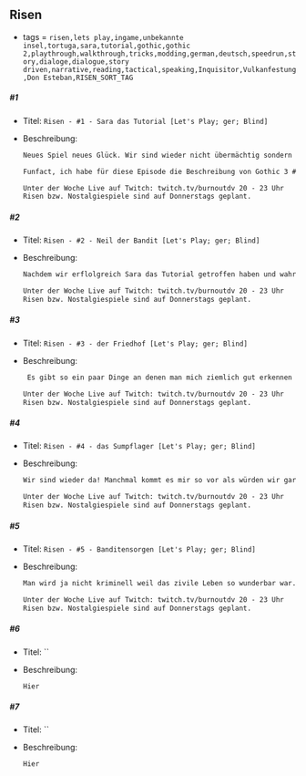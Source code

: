 ## Risen

* tags = `risen,lets play,ingame,unbekannte insel,tortuga,sara,tutorial,gothic,gothic 2,playthrough,walkthrough,tricks,modding,german,deutsch,speedrun,story,dialoge,dialogue,story driven,narrative,reading,tactical,speaking,Inquisitor,Vulkanfestung,Don Esteban,RISEN_SORT_TAG`

##### #1

* Titel: `Risen - #1 - Sara das Tutorial [Let's Play; ger; Blind]`

* Beschreibung:

  ```markdown
  Neues Spiel neues Glück. Wir sind wieder nicht übermächtig sondern stattdessen ein Schiffbrüchiger ohne nennenswerte Fähigkeiten, kurz SonF. Als SonF machen wir das was wir immer in solchen Situationen machen, wir schnappen uns einen Ast und hauen solange wild Dinge bis wir besser darin sind Dinge zu hauen und hauen dann Dinge noch länger mit besseren Stöcken. Heute haben wir zur Abwechslung Sara das Tutorial zur Hilfe. Die Gute ist enorm hilfreich uns offensichtliche Dinge zu zeigen so das wir nicht aufgeschmissen sind. Die Steuerung ist leicht anders daher ist es nicht das Schlechteste eine kleine Auffrischung zu erhalten. Wie unfassbar wertvoll das Ganze aber ist ist mir dennoch nicht so ganz klar. Wie dem auch, neue Reise neues Glück.
  
  Funfact, ich habe für diese Episode die Beschreibung von Gothic 3 #222 kopiert, die heißt "das unbekannte Land", das hätte auch super für Risen Episode 1 gepasst. Witzig oder? Nicht? Owww.
  
  Unter der Woche Live auf Twitch: twitch.tv/burnoutdv 20 - 23 Uhr
  Risen bzw. Nostalgiespiele sind auf Donnerstags geplant.
  ```

##### #2

* Titel: `Risen - #2 - Neil der Bandit [Let's Play; ger; Blind]`

* Beschreibung:

  ```markdown
  Nachdem wir erflolgreich Sara das Tutorial getroffen haben und wahrscheinlich auch nie wieder treffen werden finden wir heute Neil den Banditen. Der Gute ist so etwas wie der Wegweise, aber jetzt jede Episode [Name] der/die Dings zu nennen würde auch recht schnell alt werden. Die nächste Folge heißt dann also "Friedhof", einfach um ein wenig aufzuräumen. Unabhängig davon hilft uns der gute Mann aber tatsächlich ein wenig den rechten Weg zu finden. Und zwar den Weg zum Banditenlager. Der Weg in die Stadt findet sich bestimmt ohne das ich mir all zu viele Mühe gebe. Städte sind in der Regel nicht zu übersehen und da es sich um eine Hafenstadt handelt kann ich mir nicht vorstellen das meine Möglichkeiten allzu breit sein werden. Daher hoffe ich einfach mal das wir im Lager der Banditen erst einmal ganz gut klar kommen. Ich frage mich aber wen genau die Banditen eigentlich überfallen. So wie ich das verstanden haben sind alle Bauern geflohen. Ich ahne Schlimmstes.
  
  Unter der Woche Live auf Twitch: twitch.tv/burnoutdv 20 - 23 Uhr
  Risen bzw. Nostalgiespiele sind auf Donnerstags geplant.
  ```
  
##### #3

* Titel: `Risen - #3 - der Friedhof [Let's Play; ger; Blind]`

* Beschreibung:

  ```markdown
   Es gibt so ein paar Dinge an denen man mich ziemlich gut erkennen kann. Dazu gehört es auch das ich gerne Versuche mich über Regeln hinwegzusetzen. Nicht in dem ich direkt gegen die Institution angehe die die Regeln macht, das wäre cheaten, viel mehr versuche ich die Grenzbereich der Regeln auszuloten und zu schauen ob es dort nicht ungenutztes Potenzial für Verkrümmungen gibt. Das läuft dann darauf hinaus das ich versuche viel zu starke Gegner zu besiegen in dem ich einen NPC vorschicken und dann mit geschicktem Taktieren die Gegner davon abhalte irgendetwas zu machen und stattdessen die Schwachstellen des Systems auszunutzen. Heute läuft das darauf hinaus das ich 20 Minuten lang versuche einen Friedhof zu plündern. Das ist großer Spaß. Vielleicht klappt es sogar am Ende. Wer weiß?
  
  Unter der Woche Live auf Twitch: twitch.tv/burnoutdv 20 - 23 Uhr
  Risen bzw. Nostalgiespiele sind auf Donnerstags geplant.
  ```
  
##### #4

* Titel: `Risen - #4 - das Sumpflager [Let's Play; ger; Blind]`

* Beschreibung:

  ```markdown
  Wir sind wieder da! Manchmal kommt es mir so vor als würden wir gar nicht so recht vorwärts kommen sondern uns nur im Kreis bewegen. Alles scheint zyklisch, egal was wir machen, gestern ist wie heute nur leicht anders aber die Grundstruktur hat sich nicht geändert. Wir sind wieder im Sumpflager. Es ist zwar eigentliche das alte Lager aber im Großen und Ganzen ist es auch das Sumpflager. Man erkennt es daran das es im Sumpf liegt und ein Lager ist. Darin finden wir Banditen die die örtlichen Schätze ausbeuten. Die gibt es noch gar nicht so lange was den örtlichen Boss, Don Esteban, aber nicht davon abhält hier ordentlich aus dem vollen zu schlagen. Lernen wir also Land und Leute kennen, im Sumpflager.
  
  Unter der Woche Live auf Twitch: twitch.tv/burnoutdv 20 - 23 Uhr
  Risen bzw. Nostalgiespiele sind auf Donnerstags geplant.
  ```
  
##### #5

* Titel: `Risen - #5 - Banditensorgen [Let's Play; ger; Blind]`

* Beschreibung:

  ```markdown
  Man wird ja nicht kriminell weil das zivile Leben so wunderbar war. Wenn Menschen mit Führungsgewalt entscheiden das sie was gegen Banditen machen wollen meinen sie in der Regel das sie mit harter Hand durchgreifen wollen und die Symptome bekämpfen wollen. An den Ursachen tut selten irgendjemand etwas. Die ursächlichen Probleme sind meistens komplex und schwierig in kurzer Zeit anzugehen. Und wahrscheinlich stehen sie auch im Kontrast zu den eigenen Interessen. Aber man kann so nicht alle Dieberei, Mord oder Kombination erklären. Manche Menschen haben einfach nur eine niedere Hemmschwelle zur Gewalt und haben das auch eingesehen. Wieder andere wollen einfach nur mehr Dings, was auch immer es ist. Gier ist ein starker Antrieb. Nicht jeder hat das geistige Zeug eine Bank aufzumachen oder einen Hedgefund zu gründen, daher gibt es immer wieder Leute die sich simpleren Probleme zuwenden. Und natürlich Leute die einfach kein Platz in der Gesellschaft haben, das sind dann die Leute von weiter oben, größtenteils. Aber all das führt nicht zu einer anderen Sache: die Entscheidung Bandit zu werden löst nicht magisch alle Probleme die man hat. Daher haben unsere Banditen die wir heute interviewen immer noch Sorgen. Und dafür braucht es einen (noch?) namenlosen Helden der die Dinge angeht.
  
  Unter der Woche Live auf Twitch: twitch.tv/burnoutdv 20 - 23 Uhr
  Risen bzw. Nostalgiespiele sind auf Donnerstags geplant.
  ```

##### #6

* Titel: ``

* Beschreibung:

  ```markdown
  Hier
  ```

##### #7

* Titel: ``

* Beschreibung:

  ```markdown
  Hier
  ```







